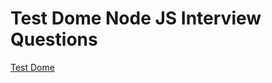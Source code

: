 # Test Dome Node JS Interview Questions

[Test Dome](https://www.testdome.com/library?page=1&skillArea=47&questionSets=public)
